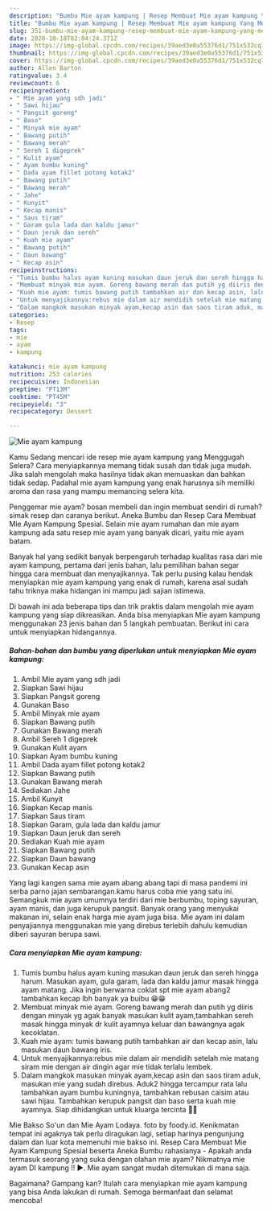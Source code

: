 ```yaml
---
description: "Bumbu Mie ayam kampung | Resep Membuat Mie ayam kampung Yang Menggugah Selera"
title: "Bumbu Mie ayam kampung | Resep Membuat Mie ayam kampung Yang Menggugah Selera"
slug: 351-bumbu-mie-ayam-kampung-resep-membuat-mie-ayam-kampung-yang-menggugah-selera
date: 2020-10-18T02:04:24.371Z
image: https://img-global.cpcdn.com/recipes/39aed3e0a55376d1/751x532cq70/mie-ayam-kampung-foto-resep-utama.jpg
thumbnail: https://img-global.cpcdn.com/recipes/39aed3e0a55376d1/751x532cq70/mie-ayam-kampung-foto-resep-utama.jpg
cover: https://img-global.cpcdn.com/recipes/39aed3e0a55376d1/751x532cq70/mie-ayam-kampung-foto-resep-utama.jpg
author: Allen Barton
ratingvalue: 3.4
reviewcount: 6
recipeingredient:
- " Mie ayam yang sdh jadi"
- " Sawi hijau"
- " Pangsit goreng"
- " Baso"
- " Minyak mie ayam"
- " Bawang putih"
- " Bawang merah"
- " Sereh 1 digeprek"
- " Kulit ayam"
- " Ayam bumbu kuning"
- " Dada ayam fillet potong kotak2"
- " Bawang putih"
- " Bawang merah"
- " Jahe"
- " Kunyit"
- " Kecap manis"
- " Saus tiram"
- " Garam gula lada dan kaldu jamur"
- " Daun jeruk dan sereh"
- " Kuah mie ayam"
- " Bawang putih"
- " Daun bawang"
- " Kecap asin"
recipeinstructions:
- "Tumis bumbu halus ayam kuning masukan daun jeruk dan sereh hingga harum. Masukan ayam, gula garam, lada dan kaldu jamur masak hingga ayam matang. Jika ingin berwarna coklat spt mie ayam abang2 tambahkan kecap lbh banyak ya buibu 😁😁"
- "Membuat minyak mie ayam. Goreng bawang merah dan putih yg diiris dengan minyak yg agak banyak masukan kulit ayam,tambahkan sereh masak hingga minyak dr kulit ayamnya keluar dan bawangnya agak kecoklatan."
- "Kuah mie ayam: tumis bawang putih tambahkan air dan kecap asin, lalu masukan daun bawang iris."
- "Untuk menyajikannya:rebus mie dalam air mendidih setelah mie matang siram mie dengan air dingin agar mie tidak terlalu lembek."
- "Dalam mangkok masukan minyak ayam,kecap asin dan saos tiram aduk, masukan mie yang sudah direbus. Aduk2 hingga tercampur rata lalu tambahkan ayam bumbu kuningnya, tambahkan rebusan caisim atau sawi hijau. Tambahkan kerupuk pangsit dan baso serta kuah mie ayamnya. Siap dihidangkan untuk kluarga tercinta 🥰🥰"
categories:
- Resep
tags:
- mie
- ayam
- kampung

katakunci: mie ayam kampung 
nutrition: 253 calories
recipecuisine: Indonesian
preptime: "PT13M"
cooktime: "PT45M"
recipeyield: "3"
recipecategory: Dessert

---
```



![Mie ayam kampung](https://img-global.cpcdn.com/recipes/39aed3e0a55376d1/751x532cq70/mie-ayam-kampung-foto-resep-utama.jpg)

Kamu Sedang mencari ide resep mie ayam kampung yang Menggugah Selera? Cara menyiapkannya memang tidak susah dan tidak juga mudah. Jika salah mengolah maka hasilnya tidak akan memuaskan dan bahkan tidak sedap. Padahal mie ayam kampung yang enak harusnya sih memiliki aroma dan rasa yang mampu memancing selera kita.

Penggemar mie ayam? bosan membeli dan ingin membuat sendiri di rumah? simak resep dan caranya berikut. Aneka Bumbu dan Resep Cara Membuat Mie Ayam Kampung Spesial. Selain mie ayam rumahan dan mie ayam kampung ada satu resep mie ayam yang banyak dicari, yaitu mie ayam batam.

Banyak hal yang sedikit banyak berpengaruh terhadap kualitas rasa dari mie ayam kampung, pertama dari jenis bahan, lalu pemilihan bahan segar hingga cara membuat dan menyajikannya. Tak perlu pusing kalau hendak menyiapkan mie ayam kampung yang enak di rumah, karena asal sudah tahu triknya maka hidangan ini mampu jadi sajian istimewa.


Di bawah ini ada beberapa tips dan trik praktis dalam mengolah mie ayam kampung yang siap dikreasikan. Anda bisa menyiapkan Mie ayam kampung menggunakan 23 jenis bahan dan 5 langkah pembuatan. Berikut ini cara untuk menyiapkan hidangannya.

<!--inarticleads1-->

##### Bahan-bahan dan bumbu yang diperlukan untuk menyiapkan Mie ayam kampung:

1. Ambil  Mie ayam yang sdh jadi
1. Siapkan  Sawi hijau
1. Siapkan  Pangsit goreng
1. Gunakan  Baso
1. Ambil  Minyak mie ayam
1. Siapkan  Bawang putih
1. Gunakan  Bawang merah
1. Ambil  Sereh 1 digeprek
1. Gunakan  Kulit ayam
1. Siapkan  Ayam bumbu kuning
1. Ambil  Dada ayam fillet potong kotak2
1. Siapkan  Bawang putih
1. Gunakan  Bawang merah
1. Sediakan  Jahe
1. Ambil  Kunyit
1. Siapkan  Kecap manis
1. Siapkan  Saus tiram
1. Siapkan  Garam, gula lada dan kaldu jamur
1. Siapkan  Daun jeruk dan sereh
1. Sediakan  Kuah mie ayam
1. Siapkan  Bawang putih
1. Siapkan  Daun bawang
1. Gunakan  Kecap asin


Yang lagi kangen sama mie ayam abang abang tapi di masa pandemi ini serba parno jajan sembarangan.kamu harus coba mie yang satu ini. Semangkuk mie ayam umumnya terdiri dari mie berbumbu, toping sayuran, ayam manis, dan juga kerupuk pangsit. Banyak orang yang menyukai makanan ini, selain enak harga mie ayam juga bisa. Mie ayam ini dalam penyajiannya menggunakan mie yang direbus terlebih dahulu kemudian diberi sayuran berupa sawi. 

<!--inarticleads2-->

##### Cara menyiapkan Mie ayam kampung:

1. Tumis bumbu halus ayam kuning masukan daun jeruk dan sereh hingga harum. Masukan ayam, gula garam, lada dan kaldu jamur masak hingga ayam matang. Jika ingin berwarna coklat spt mie ayam abang2 tambahkan kecap lbh banyak ya buibu 😁😁
1. Membuat minyak mie ayam. Goreng bawang merah dan putih yg diiris dengan minyak yg agak banyak masukan kulit ayam,tambahkan sereh masak hingga minyak dr kulit ayamnya keluar dan bawangnya agak kecoklatan.
1. Kuah mie ayam: tumis bawang putih tambahkan air dan kecap asin, lalu masukan daun bawang iris.
1. Untuk menyajikannya:rebus mie dalam air mendidih setelah mie matang siram mie dengan air dingin agar mie tidak terlalu lembek.
1. Dalam mangkok masukan minyak ayam,kecap asin dan saos tiram aduk, masukan mie yang sudah direbus. Aduk2 hingga tercampur rata lalu tambahkan ayam bumbu kuningnya, tambahkan rebusan caisim atau sawi hijau. Tambahkan kerupuk pangsit dan baso serta kuah mie ayamnya. Siap dihidangkan untuk kluarga tercinta 🥰🥰


Mie Bakso So&#39;un dan Mie Ayam Lodaya. foto by foody.id. Kenikmatan tempat ini agaknya tak perlu diragukan lagi, setiap harinya pengunjung dalam dan luar kota memenuhi mie bakso ini. Resep Cara Membuat Mie Ayam Kampung Spesial beserta Aneka Bumbu rahasianya - Apakah anda termasuk seorang yang suka dengan olahan mie ayam? Nikmatnya mie ayam DI kampung !! ►. Mie ayam sangat mudah ditemukan di mana saja. 

Bagaimana? Gampang kan? Itulah cara menyiapkan mie ayam kampung yang bisa Anda lakukan di rumah. Semoga bermanfaat dan selamat mencoba!
